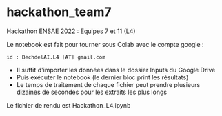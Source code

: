 # hackathon_team7
Hackathon ENSAE 2022 : Equipes 7 et 11 (L4)


Le notebook est fait pour tourner sous Colab avec le compte google :
```
id : BechdelAI.L4 [AT] gmail.com
```

* Il suffit d'importer les données dans le dossier Inputs du Google Drive
* Puis exécuter le notebook (le dernier bloc print les résultats)
* Le temps de traitement de chaque fichier peut prendre plusieurs dizaines de secondes pour les extraits les plus longs

Le fichier de rendu est Hackathon_L4.ipynb
